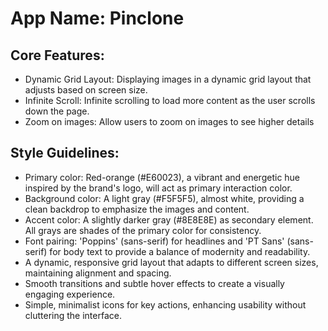 # **App Name**: Pinclone

## Core Features:

- Dynamic Grid Layout: Displaying images in a dynamic grid layout that adjusts based on screen size.
- Infinite Scroll: Infinite scrolling to load more content as the user scrolls down the page.
- Zoom on images: Allow users to zoom on images to see higher details

## Style Guidelines:

- Primary color: Red-orange (#E60023), a vibrant and energetic hue inspired by the brand's logo, will act as primary interaction color.
- Background color: A light gray (#F5F5F5), almost white, providing a clean backdrop to emphasize the images and content.
- Accent color: A slightly darker gray (#8E8E8E) as secondary element. All grays are shades of the primary color for consistency.
- Font pairing: 'Poppins' (sans-serif) for headlines and 'PT Sans' (sans-serif) for body text to provide a balance of modernity and readability.
- A dynamic, responsive grid layout that adapts to different screen sizes, maintaining alignment and spacing.
- Smooth transitions and subtle hover effects to create a visually engaging experience.
- Simple, minimalist icons for key actions, enhancing usability without cluttering the interface.
